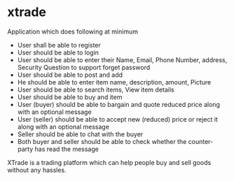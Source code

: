 # xtrade

Application which does following at minimum

* User shall be able to register
* User should be able to login
* User should be able to enter their Name, Email, Phone Number, address, Security Question to support forget password
* User should be able to post and add
* He should be able to enter item name, description, amount, Picture 
* User should be able to search items, View item details
* User should be able to buy and item 
* User (buyer) should be able to bargain and quote reduced price along with an optional message 
* User (seller) should be able to accept new (reduced) price or reject it along with an optional message 
* Seller should be able to chat with the buyer
* Both buyer and seller should be able to check whether the counter-party has read the message
 
 
XTrade is a trading platform which can help people buy and sell goods without any hassles. 
